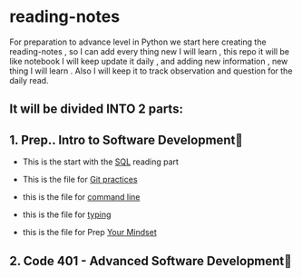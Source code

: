 # reading-notes

For preparation to advance level in Python we start here creating the reading-notes , so I can add every thing new I will learn , this repo it will be like notebook I will keep update it daily , and adding new information , new thing I will learn .
Also I will keep it to track observation and question for the daily read.

## It will be divided INTO 2 parts:

## 1. Prep.. Intro to Software Development📕

* This is the start with the [SQL](./prep/SQL.md) reading part

* This is the file for [Git practices](./prep/Git%20practices.md) 

* this is the file for [command line](./prep/Command%20line.md)

* this is the file for [typing](./prep/typing.md)

* this is the file for Prep [Your Mindset](./prep/Prep%20Your%20Mindset.md)


## 2. Code 401 - Advanced Software Development📘